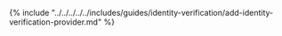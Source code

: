{% include "../../../../../includes/guides/identity-verification/add-identity-verification-provider.md" %}
